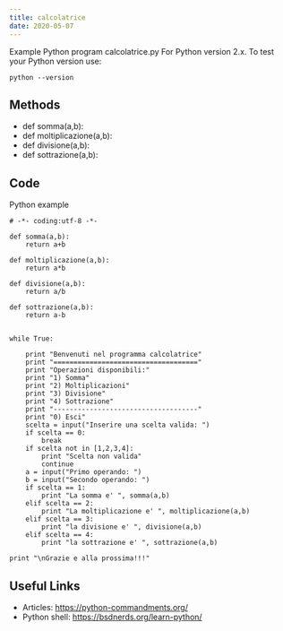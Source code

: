 ```yaml
---
title: calcolatrice
date: 2020-05-07
---
```

Example Python program calcolatrice.py
For Python version 2.x.
To test your Python version use:

    python --version


## Methods

* def somma(a,b):
* def moltiplicazione(a,b):
* def divisione(a,b):
* def sottrazione(a,b):

## Code

Python example

    # -*- coding:utf-8 -*-
    
    def somma(a,b):
        return a+b
    
    def moltiplicazione(a,b):
        return a*b
    
    def divisione(a,b):
        return a/b
    
    def sottrazione(a,b):
        return a-b
    
    
    while True:
        
        print "Benvenuti nel programma calcolatrice"
        print "===================================="
        print "Operazioni disponibili:"
        print "1) Somma"
        print "2) Moltiplicazioni"
        print "3) Divisione"
        print "4) Sottrazione"
        print "------------------------------------"
        print "0) Esci"
        scelta = input("Inserire una scelta valida: ")
        if scelta == 0:
            break
        if scelta not in [1,2,3,4]:
            print "Scelta non valida"
            continue
        a = input("Primo operando: ")
        b = input("Secondo operando: ")
        if scelta == 1:
            print "La somma e' ", somma(a,b)
        elif scelta == 2:
            print "La moltiplicazione e' ", moltiplicazione(a,b)
        elif scelta == 3:
            print "la divisione e' ", divisione(a,b)
        elif scelta == 4:
            print "la sottrazione e' ", sottrazione(a,b)
    
    print "\nGrazie e alla prossima!!!"
    

## Useful Links

- Articles: https://python-commandments.org/
- Python shell: https://bsdnerds.org/learn-python/
